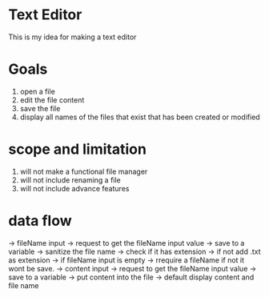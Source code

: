 # Text Editor
This is my idea for making a text editor

# Goals
1. open a file
2. edit the file content
3. save the file
4. display all names of the files that exist that has been created or modified

# scope and limitation
1. will not make a functional file manager
2. will not include renaming a file
3. will not include advance features

# data flow
-> fileName input -> request to get the fileName input value -> save to a variable -> sanitize the file name -> check if it has extension -> if not add .txt as extension 
-> if fileName input is empty -> rrequire a fileName if not it wont be save.
-> content input -> request to get the fileName input value -> save to a variable -> put content into the file 
-> default display content and file name